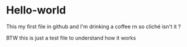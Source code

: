 # Hello-world
This my first file in github and I'm drinking a coffee rn so cliché isn't it ?

BTW this is just a test file to understand how it works
